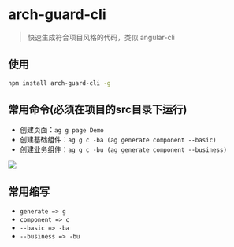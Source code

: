 # arch-guard-cli 
> 快速生成符合项目风格的代码，类似 angular-cli

## 使用
```bash
npm install arch-guard-cli -g
```

## 常用命令(必须在项目的**src**目录下运行)
- 创建页面：`ag g page Demo`
- 创建基础组件：`ag g c -ba (ag generate component --basic)`
- 创建业务组件：`ag g c -bu (ag generate component --business)`

<img src="./assets/创建页面.gif" />


## 常用缩写
- `generate => g`
- `component => c` 
- `--basic => -ba`
- `--business => -bu`
 